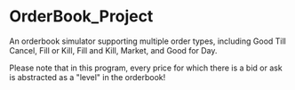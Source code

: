 # OrderBook_Project
An orderbook simulator supporting multiple order types, including Good Till Cancel, Fill or Kill, Fill and Kill, Market, and Good for Day. 

Please note that in this program, every price for which there is a bid or ask is abstracted as a "level" in the orderbook!
